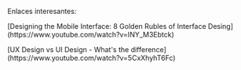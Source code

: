 Enlaces interesantes:
<p>[Designing the Mobile Interface: 8 Golden Rubles of Interface Desing](https://www.youtube.com/watch?v=INY_M3Ebtck)</p>
<p>[UX Design vs UI Design - What's the difference](https://www.youtube.com/watch?v=5CxXhyhT6Fc)</p>

